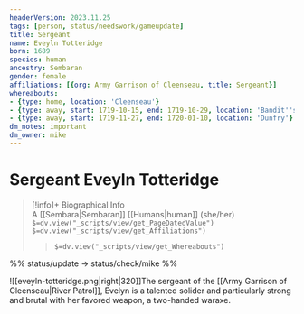 ```yaml
---
headerVersion: 2023.11.25
tags: [person, status/needswork/gameupdate]
title: Sergeant
name: Eveyln Totteridge
born: 1689
species: human
ancestry: Sembaran
gender: female
affiliations: [{org: Army Garrison of Cleenseau, title: Sergeant}]
whereabouts:
- {type: home, location: 'Cleenseau'}
- {type: away, start: 1719-10-15, end: 1719-10-29, location: 'Bandit''s Way'}
- {type: away, start: 1719-11-27, end: 1720-01-10, location: 'Dunfry'}
dm_notes: important
dm_owner: mike
---
```

# Sergeant Eveyln Totteridge
>[!info]+ Biographical Info  
> A [[Sembara|Sembaran]] [[Humans|human]] (she/her)  
> `$=dv.view("_scripts/view/get_PageDatedValue")`  
> `$=dv.view("_scripts/view/get_Affiliations")`  
>> `$=dv.view("_scripts/view/get_Whereabouts")`

%% status/update -> status/check/mike %%

![[eveyln-totteridge.png|right|320]]The sergeant of the [[Army Garrison of Cleenseau|River Patrol]], Evelyn is a talented solider and particularly strong and brutal with her favored weapon, a two-handed waraxe.